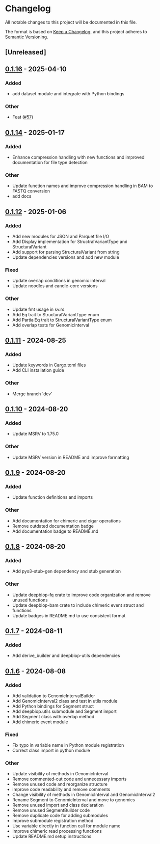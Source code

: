 # Changelog
All notable changes to this project will be documented in this file.

The format is based on [Keep a Changelog](https://keepachangelog.com/en/1.0.0/),
and this project adheres to [Semantic Versioning](https://semver.org/spec/v2.0.0.html).

## [Unreleased]

## [0.1.16](https://github.com/cauliyang/DeepBioP/compare/deepbiop-utils-v0.1.15...deepbiop-utils-v0.1.16) - 2025-04-10

### Added

- add dataset module and integrate with Python bindings

### Other

- Feat ([#57](https://github.com/cauliyang/DeepBioP/pull/57))

## [0.1.14](https://github.com/cauliyang/DeepBioP/compare/deepbiop-utils-v0.1.13...deepbiop-utils-v0.1.14) - 2025-01-17

### Added

- Enhance compression handling with new functions and improved documentation for file type detection

### Other

- Update function names and improve compression handling in BAM to FASTQ conversion
- add docs

## [0.1.12](https://github.com/cauliyang/DeepBioP/compare/deepbiop-utils-v0.1.11...deepbiop-utils-v0.1.12) - 2025-01-06

### Added

- Add new modules for JSON and Parquet file I/O
- Add Display implementation for StructralVariantType and StructuralVariant
- Add support for parsing StructuralVariant from string
- Update dependencies versions and add new module

### Fixed

- Update overlap conditions in genomic interval
- Update noodles and candle-core versions

### Other

- Update fmt usage in sv.rs
- Add Eq trait to StructuralVariantType enum
- Add PartialEq trait to StructuralVariantType enum
- Add overlap tests for GenomicInterval

## [0.1.11](https://github.com/cauliyang/DeepBioP/compare/deepbiop-utils-v0.1.10...deepbiop-utils-v0.1.11) - 2024-08-25

### Added
- Update keywords in Cargo.toml files
- Add CLI installation guide

### Other
- Merge branch 'dev'

## [0.1.10](https://github.com/cauliyang/DeepBioP/compare/deepbiop-utils-v0.1.9...deepbiop-utils-v0.1.10) - 2024-08-20

### Added
- Update MSRV to 1.75.0

### Other
- Update MSRV version in README and improve formatting

## [0.1.9](https://github.com/cauliyang/DeepBioP/compare/deepbiop-utils-v0.1.8...deepbiop-utils-v0.1.9) - 2024-08-20

### Added
- Update function definitions and imports

### Other
- Add documentation for chimeric and cigar operations
- Remove outdated documentation badge
- Add documentation badge to README.md

## [0.1.8](https://github.com/cauliyang/DeepBioP/compare/deepbiop-utils-v0.1.7...deepbiop-utils-v0.1.8) - 2024-08-20

### Added
- Add pyo3-stub-gen dependency and stub generation

### Other
- Update deepbiop-fq crate to improve code organization and remove unused functions
- Update deepbiop-bam crate to include chimeric event struct and functions
- Update badges in README.md to use consistent format

## [0.1.7](https://github.com/cauliyang/DeepBioP/compare/deepbiop-utils-v0.1.6...deepbiop-utils-v0.1.7) - 2024-08-11

### Added
- Add derive_builder and deepbiop-utils dependencies

## [0.1.6](https://github.com/cauliyang/DeepBioP/compare/deepbiop-utils-v0.1.5...deepbiop-utils-v0.1.6) - 2024-08-08

### Added
- Add validation to GenomicIntervalBuilder
- Add GenomicInterval2 class and test in utils module
- Add Python bindings for Segment struct
- Add deepbiop.utils submodule and Segment import
- Add Segment class with overlap method
- Add chimeric event module

### Fixed
- Fix typo in variable name in Python module registration
- Correct class import in python module

### Other
- Update visibility of methods in GenomicInterval
- Remove commented-out code and unnecessary imports
- Remove unused code and reorganize structure
- improve code readability and remove comments
- Change visibility of methods in GenomicInterval and GenomicInterval2
- Rename Segment to GenomicInterval and move to genomics
- Remove unused import and class declaration
- Remove unused SegmentBuilder code
- Remove duplicate code for adding submodules
- Improve submodule registration method
- Use variable directly in function call for module name
- Improve chimeric read processing functions
- Update README.md setup instructions

